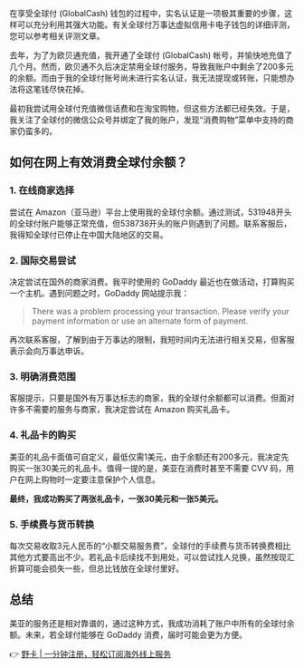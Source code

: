 在享受全球付 (GlobalCash) 钱包的过程中，实名认证是一项极其重要的步骤，这样可以充分利用其强大功能。有关全球付万事达虚拟信用卡电子钱包的详细评测，您可以参考相关评测文章。

去年，为了为欧贝通充值，我开通了全球付 (GlobalCash) 帐号，并愉快地充值了几个月。然而，欧贝通不久后决定禁用全球付服务，导致我账户中剩余了200多元的余额。而由于我的全球付账号尚未进行实名认证，我无法提现或转账，只能想办法将这笔钱尽快花掉。

最初我尝试用全球付充值微信话费和在淘宝购物，但这些方法都已经失效。于是，我关注了全球付的微信公众号并绑定了我的账户，发现“消费购物”菜单中支持的商家仍蛮多的。

## 如何在网上有效消费全球付余额？

### 1. 在线商家选择
尝试在 Amazon（亚马逊）平台上使用我的全球付余额。通过测试，531948开头的全球付账户能够正常充值，但538738开头的账户则遇到了问题。联系客服后，我得知全球付已停止在中国大陆地区的交易。

### 2. 国际交易尝试
决定尝试在国外的商家消费。我平时使用的 GoDaddy 最近也在做活动，打算购买一个主机。遇到问题之时，GoDaddy 网站提示我：

> There was a problem processing your transaction. Please verify your payment information or use an alternate form of payment.

再次联系客服，了解到由于万事达的限制，我短时间内无法进行相关交易，但客服表示会向万事达申诉。

### 3. 明确消费范围
客服提示，只要是国外有万事达标志的商家，我的全球付余额都可以消费。但面对许多不需要的服务与商家，我决定尝试在 Amazon 购买礼品卡。

### 4. 礼品卡的购买
美亚的礼品卡面值可自定义，最低仅需1美元，由于余额还有200多元，我决定先购买一张30美元的礼品卡。值得一提的是，美亚在消费时甚至不需要 CVV 码，用户在网上购物时一定要注意保护个人信息。

**最终，我成功购买了两张礼品卡，一张30美元和一张5美元。**

### 5. 手续费与货币转换
每次交易收取3元人民币的“小额交易服务费”，全球付的手续费与货币转换费相比其他方式要高出不少。若礼品卡后续找不到用处，可以尝试找人兑换，虽然按现汇折算可能会损失一些，但总比钱放在全球付里好。

## 总结
美亚的服务还是相对靠谱的，通过这种方式，我成功消耗了账户中所有的全球付余额。未来，若全球付能够在 GoDaddy 消费，届时可能会更为方便。

👉 [野卡 | 一分钟注册，轻松订阅海外线上服务](https://bit.ly/bewildcard)